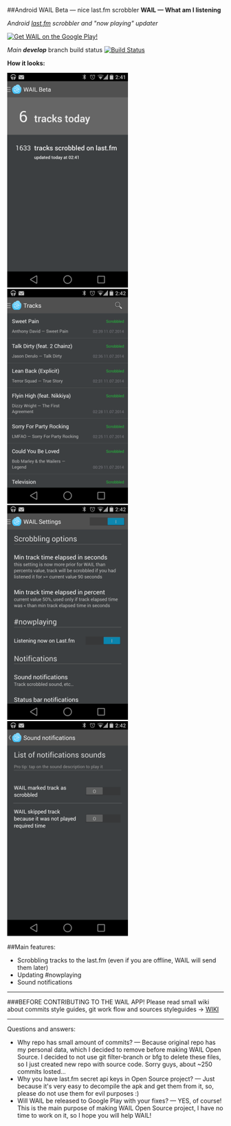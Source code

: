 ##Android WAIL Beta — nice last.fm scrobbler
**WAIL — What am I listening** 

*Android [last.fm](http://last.fm) scrobbler and "now playing" updater*

[![Get WAIL on the Google Play!](http://developer.android.com/images/brand/en_generic_rgb_wo_60.png)](https://play.google.com/store/apps/details?id=com.artemzin.android.wail&referrer=utm_source%3Dgithub)


*Main* ***develop*** branch build status [![Build Status](https://api.travis-ci.org/ilya-murzinov/android-wail-app.png)](https://travis-ci.org/ilya-murzinov/android-wail-app)

**How it looks:**

<img src="screenshots/screenshot_1.png" alt="Main screen" height="500px"/>
&nbsp;<img src="screenshots/screenshot_2.png" alt="Captured tracks list" height="500px"/>

<img src="screenshots/screenshot_3.png" alt="Settings screen" height="500px"/>
&nbsp;<img src="screenshots/screenshot_4.png" alt="Sound notifications" height="500px"/>

##Main features:
* Scrobbling tracks to the last.fm (even if you are offline, WAIL will send them later)
* Updating #nowplaying
* Sound notifications

-------------------
###BEFORE CONTRIBUTING TO THE WAIL APP!
Please read small wiki about commits style guides, git work flow and sources styleguides -> [WIKI](https://github.com/artem-zinnatullin/android-wail-app/wiki)  


-------------------
Questions and answers:

* Why repo has small amount of commits? — Because original repo has my personal data, which I decided to remove before making WAIL Open Source. I decided to not use git filter-branch or bfg to delete these files, so I just created new repo with source code. Sorry guys, about ~250 commits losted...
* Why you have last.fm secret api keys in Open Source project? — Just because it's very easy to decompile the apk and get them from it, so, please do not use them for evil purposes :)
* Will WAIL be released to Google Play with your fixes? — YES, of course! This is the main purpose of making WAIL Open Source project, I have no time to work on it, so I hope you will help WAIL!
